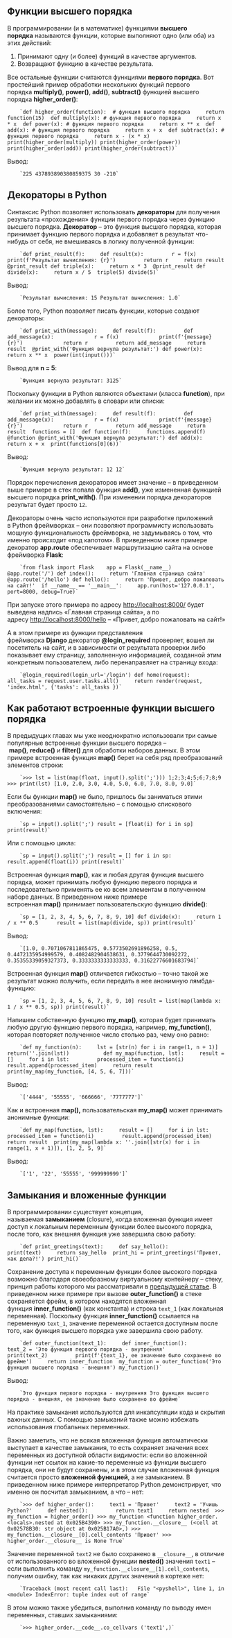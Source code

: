## Функции высшего порядка

В программировании (и в математике) функциями **высшего порядка** называются функции, которые выполняют одно (или оба) из этих действий:

1. Принимают одну (и более) функций в качестве аргументов.
2. Возвращают функцию в качестве результата.  
    

Все остальные функции считаются функциями **первого порядка**. Вот простейший пример обработки нескольких функций первого порядка **multiply()**, **power()**, **add()**, **subtract()** функцией высшего порядка **higher_order()**:

        `def higher_order(function):  # функция высшего порядка     return function(15)  def multiply(x): # функция первого порядка     return x * x  def power(x): # функция первого порядка     return x ** x  def add(x): # функция первого порядка     return x + x  def subtract(x): # функция первого порядка     return x - (x * x)  print(higher_order(multiply)) print(higher_order(power)) print(higher_order(add)) print(higher_order(subtract))`
    

Вывод:

        `225 437893890380859375 30 -210`
    

## Декораторы в Python

Синтаксис Python позволяет использовать **декораторы** для получения результата «прохождения» функции первого порядка через функцию высшего порядка. **Декоратор** – это функция высшего порядка, которая принимает функцию первого порядка и добавляет в результат что-нибудь от себя, не вмешиваясь в логику полученной функции:

        `def print_result(f):     def result(x):         r = f(x)         print(f'Результат вычисления: {r}')         return r     return result  @print_result def triple(x):     return x * 3  @print_result def divide(x):     return x / 5  triple(5) divide(5)`
    

Вывод:

        `Результат вычисления: 15 Результат вычисления: 1.0`
    

Более того, Python позволяет писать функции, которые создают декораторы:

        `def print_with(message):     def result(f):         def add_message(x):             r = f(x)             print(f'{message} {r}')             return r         return add_message     return result  @print_with('Функция вернула результат:') def power(x):     return x ** x  power(int(input()))`
    

Вывод для **n = 5**:

        `Функция вернула результат: 3125`
    

Поскольку функции в Python являются объектами (класса **function**), при желании их можно добавлять в словари или списки:

        `def print_with(message):     def result(f):         def add_message(x):             r = f(x)             print(f'{message} {r}')             return r         return add_message     return result  functions = []  def function(f):     functions.append(f)  @function @print_with('Функция вернула результат:') def add(x):     return x + x  print(functions[0](6))`
    

Вывод:

        `Функция вернула результат: 12 12`
    

Порядок перечисления декораторов имеет значение – в приведенном выше примере в стек попала функция **add()**, уже измененная функцией высшего порядка **print_with()**. При изменении порядка декораторов результат будет просто `12`.

Декораторы очень часто используются при разработке приложений в Python фреймворках – они позволяют программисту использовать мощную функциональность фреймворка, не задумываясь о том, что именно происходит «под капотом». В приведенном ниже примере декоратор **app.route** обеспечивает маршрутизацию сайта на основе фреймворка **Flask**:

        `from flask import Flask    app = Flask(__name__)   @app.route('/') def index():     return 'Главная страница сайта'  @app.route('/hello') def hello():     return 'Привет, добро пожаловать на сайт!'  if __name__ == '__main__':     app.run(host='127.0.0.1', port=8000, debug=True)`
    

При запуске этого примера по адресу [http://localhost:8000/](http://localhost:8000/) будет выведена надпись «Главная страница сайта», а по адресу [http://localhost:8000/hello](http://localhost:8000/hello) – «Привет, добро пожаловать на сайт!»

А в этом примере из функции представления фреймворка **Django** декоратор **@login_required** проверяет, вошел ли посетитель на сайт, и в зависимости от результата проверки либо показывает ему страницу, заполненную информацией, созданной этим конкретным пользователем, либо перенаправляет на страницу входа:

        `@login_required(login_url='/login') def home(request):     all_tasks = request.user.tasks.all()     return render(request, 'index.html', {'tasks': all_tasks })`
    

## Как работают встроенные функции высшего порядка

В предыдущих главах мы уже неоднократно использовали три самые популярные встроенные функции высшего порядка – **map()**, **reduce()** и **filter()** для обработки наборов данных. В этом примере встроенная функция **map()** берет на себя ряд преобразований элементов строки:

        `>>> lst = list(map(float, input().split(';'))) 1;2;3;4;5;6;7;8;9 >>> print(lst) [1.0, 2.0, 3.0, 4.0, 5.0, 6.0, 7.0, 8.0, 9.0]`
    

Если бы функции **map()** не было, пришлось бы заниматься этими преобразованиями самостоятельно – с помощью спискового включения:

        `sp = input().split(';') result = [float(i) for i in sp] print(result)`
    

Или с помощью цикла:

        `sp = input().split(';') result = [] for i in sp:     result.append(float(i)) print(result)`
    

Встроенная функция **map()**, как и любая другая функция высшего порядка, может принимать любую функцию первого порядка и последовательно применять ее ко всем элементам в полученном наборе данных. В приведенном ниже примере встроенная **map()** принимает пользовательскую функцию **divide()**:

        `sp = [1, 2, 3, 4, 5, 6, 7, 8, 9, 10] def divide(x):     return 1 / x ** 0.5      result = list(map(divide, sp)) print(result)`
    

Вывод:

        `[1.0, 0.7071067811865475, 0.5773502691896258, 0.5, 0.4472135954999579, 0.4082482904638631, 0.3779644730092272, 0.35355339059327373, 0.3333333333333333, 0.31622776601683794]`
    

Встроенная функция **map()** отличается гибкостью – точно такой же результат можно получить, если передать в нее анонимную лямбда-функцию:

        `sp = [1, 2, 3, 4, 5, 6, 7, 8, 9, 10] result = list(map(lambda x: 1 / x ** 0.5, sp)) print(result)`
    

Напишем собственную функцию **my_map()**, которая будет принимать любую другую функцию первого порядка, например, **my_function()**, которая повторяет полученное число столько раз, чему оно равно:

        `def my_function(n):     lst = [str(n) for i in range(1, n + 1)]     return(''.join(lst))           def my_map(function, lst):     result = []     for i in lst:         processed_item = function(i)         result.append(processed_item)     return result print(my_map(my_function, [4, 5, 6, 7]))`
    

Вывод:

        `['4444', '55555', '666666', '7777777']`
    

Как и встроенная **map(),** пользовательская **my_map()** может принимать анонимные функции:

        `def my_map(function, lst):     result = []     for i in lst:         processed_item = function(i)         result.append(processed_item)     return result  print(my_map(lambda x: ''.join([str(x) for i in range(1, x + 1)]), [1, 2, 5, 9]`
    

Вывод:

        `['1', '22', '55555', '999999999']`
    

## Замыкания и вложенные функции

В программировании существует концепция, называемая **замыканием** (closure), когда вложенная функция имеет доступ к локальным переменным функции более высокого порядка, после того, как внешняя функция уже завершила свою работу:

        `def print_greetings(text):     def say_hello():         print(text)     return say_hello  print_hi = print_greetings('Привет, как дела?!') print_hi()`
    

Сохранение доступа к переменным функции более высокого порядка возможно благодаря своеобразному виртуальному контейнеру – стеку, принцип работы которого мы рассматривали в [предыдущей статье](https://proglib.io/p/samouchitel-po-python-dlya-nachinayushchih-chast-13-rekursivnye-funkcii-2023-01-23). В приведенном ниже примере при вызове **outer_function()** в стеке сохраняется фрейм, в котором находятся вложенная функция **inner_function()** (как константа) и строка `text_1` (как локальная переменная). Поскольку функция **inner_function()** ссылается на переменную `text_1`, значение переменной остается доступным после того, как функция высшего порядка уже завершила свою работу.

        `def outer_function(text_1):     def inner_function():         text_2 = 'Это функция первого порядка - внутренняя'         print(text_2)         print(f'{text_1}, ee значение было сохранено во фрейме')     return inner_function  my_function = outer_function('Это функция высшего порядка - внешняя') my_function()`
    

Вывод:

        `Это функция первого порядка - внутренняя Это функция высшего порядка - внешняя, ee значение было сохранено во фрейме`
    

На практике замыкания используются для инкапсуляции кода и скрытия важных данных. С помощью замыканий также можно избежать использования глобальных переменных.

Важно заметить, что не всякая вложенная функция автоматически выступает в качестве замыкания, то есть сохраняет значения всех переменных из доступной области видимости: если во вложенной функции нет ссылок на какие-то переменные из функции высшего порядка, они не будут сохранены, и в этом случае вложенная функция считается просто **вложенной функцией**, а не замыканием. В приведенном ниже примере интерпретатор Python демонстрирует, что именно он посчитал замыканием, а что – нет:

        `>>> def higher_order():     text1 = 'Привет'     text2 = 'Учишь Python?'     def nested():         return text1     return nested  >>> my_function = higher_order() >>> my_function <function higher_order.<locals>.nested at 0x025B4390> >>> my_function.__closure__ (<cell at 0x02578B30: str object at 0x025B17A0>,) >>> my_function.__closure__[0].cell_contents 'Привет' >>> higher_order.__closure__ is None True`
    

Значение переменной `text2` не было сохранено в `__closure__`, в отличие от использованного во вложенной функции **nested()** значения `text1` – если выполнить команду `my_function.__closure__[1].cell_contents`, получим ошибку, так как никаких других значений в кортеже нет:

        `Traceback (most recent call last):   File "<pyshell>", line 1, in <module> IndexError: tuple index out of range`
    

В этом можно также убедиться, выполнив команду по выводу имен переменных, ставших замыканиями:

        `>>> higher_order.__code__.co_cellvars ('text1',)`